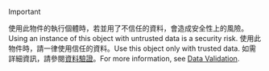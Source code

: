 > [!IMPORTANT]
> <span data-ttu-id="6fe07-101">使用此物件的執行個體時，若並用了不信任的資料，會造成安全性上的風險。</span><span class="sxs-lookup"><span data-stu-id="6fe07-101">Using an instance of this object with untrusted data is a security risk.</span></span> <span data-ttu-id="6fe07-102">使用此物件時，請一律使用信任的資料。</span><span class="sxs-lookup"><span data-stu-id="6fe07-102">Use this object only with trusted data.</span></span> <span data-ttu-id="6fe07-103">如需詳細資訊，請參閱[資料驗證](https://www.owasp.org/index.php/Data_Validation)。</span><span class="sxs-lookup"><span data-stu-id="6fe07-103">For more information, see [Data Validation](https://www.owasp.org/index.php/Data_Validation).</span></span>